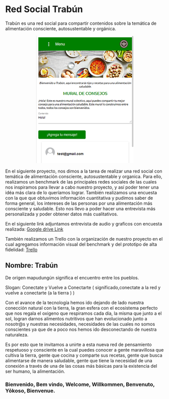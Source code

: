 # Red Social Trabún
Trabún es una red social para compartir contenidos sobre la temática de alimentación consciente, autosustentable y orgánica. 
<p align="center"><a href="https://trabun2-c3d25.firebaseapp.com/" target="_blank"><img src="./src/assets/img/trabun.jpg" alt="Vista previa" class="inline"/></a></p>
En el siguiente proyecto, nos dimos a la tarea de realizar una red social con temática de alimentación consciente, autosustentable y organica. Para ello, realizamos un benchmark de las principales redes sociales de las cuales nos inspiramos para llevar a cabo nuestro proyecto, y así poder tener una idéa más clara de lo queríamos lograr. También realizamos una encuesta con la que que obtuvimos información cuantitativa y pudimos saber de forma general, los intereses de las personas por una alimentación más consciente y saludable. Esto nos llevo a poder hacer una entrevista más personalizada y poder obtener datos más cualitativos.

En el siguiente link adjuntamos entrevista de audio y graficos con encuesta realizada: 
[Google drive Link](https://drive.google.com/open?id=1i61SE1Qx7rqjbJuJqLJ1h6HrWiFJHJdfON1rPWwJaZM)

También realizamos un Trello con la organización de nuestro proyecto en el cual agregamos información visual del benchmark y del prototipo de alta fidelidad: [Trello](https://trello.com/b/hEuPyJNp/proyecto-3-red-social)

## Nombre: Trabún
De origen mapudungún significa el encuentro entre los pueblos.

Slogan: Conectate y Vuelve a Conectarte ( significado,conectate a la red y vuelve a conectarte (a la tierra ) )

Con el avance de la tecnología hemos ido dejando de lado nuestra conección natural con la tierra, la gran esfera con el ecosistema perfecto que nos regala el oxigeno que respiramos cada día, la misma que junto a el sol, logran darnos alimentos nutritivos que han evolucionado junto a nosotr@s y nuestras necesidades, necesidades de las cuales no somos conscientes ya que de a poco nos hemos ido desconectando de nuestra naturaleza.

Es por esto que te invitamos a unirte a esta nueva red de pensamiento respetuoso y consciente en la cual puedes conocer a gente maravillosa que cultiva la tierra, gente que cocina y comparte sus recetas, gente que busca alimentarse de manera saludable, gente que tiene la necesidad de una conexión a través de una de las cosas más básicas para la existencia del ser humano, la alimentación.

### Bienvenido, Bem vindo, Welcome, Willkommen, Benvenuto, Yōkoso, Bienvenue.
